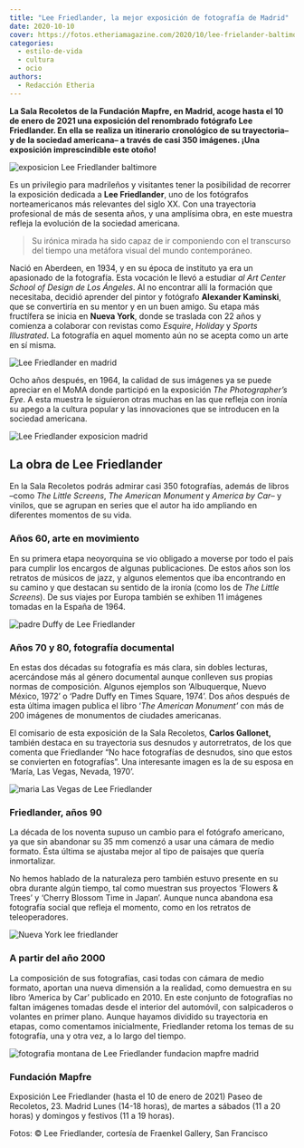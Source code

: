 ```yaml
---
title: "Lee Friedlander, la mejor exposición de fotografía de Madrid"
date: 2020-10-10
cover: https://fotos.etheriamagazine.com/2020/10/lee-frielander-baltimore-1968.jpg
categories: 
  - estilo-de-vida
  - cultura
  - ocio
authors: 
  - Redacción Etheria
---
```


**La Sala Recoletos de la Fundación Mapfre, en Madrid, acoge hasta el 10 de enero de 
2021 una exposición del renombrado fotógrafo Lee Friedlander. En ella se realiza un 
itinerario cronológico de su trayectoria– y de la sociedad americana– a través de casi 
350 imágenes. ¡Una exposición imprescindible este otoño!** 

![exposicion Lee Friedlander baltimore](https://fotos.etheriamagazine.com/2020/10/lee-frielander-baltimore-1968.jpg "Baltimore, 1968. © Lee Friedlander")

Es un privilegio para madrileños y visitantes tener la posibilidad de recorrer la 
exposición dedicada a **Lee Friedlander**, uno de los fotógrafos norteamericanos más 
relevantes del siglo XX. Con una trayectoria profesional de más de sesenta años, y una 
amplísima obra, en este muestra refleja la evolución de la sociedad americana. 

> Su irónica mirada ha sido capaz de ir componiendo con el transcurso del tiempo una 
> metáfora visual del mundo contemporáneo. 

Nació en Aberdeen, en 1934, y en su época de instituto ya era un apasionado de la 
fotografía. Esta vocación le llevó a estudiar _al Art Center School of Design de Los 
Ángeles_. Al no encontrar allí la formación que necesitaba, decidió aprender del pintor 
y fotógrafo **Alexander Kaminski**, que se convertiría en su mentor y en un buen amigo. 
Su etapa más fructífera se inicia en **Nueva York**, donde se traslada con 22 años y 
comienza a colaborar con revistas como _Esquire_, _Holiday_ y _Sports Illustrated_. La 
fotografía en aquel momento aún no se acepta como un arte en sí misma. 

![Lee Friedlander en madrid](https://fotos.etheriamagazine.com/2020/10/Lee-friedlander-fotografo-americano.jpg "Lee Friedlander Nashville, 1963. © Lee Friedlander")

Ocho años después, en 1964, la calidad de sus imágenes ya se puede apreciar en el MoMA 
donde participó en la exposición _The Photographer’s Eye_. A esta muestra le siguieron 
otras muchas en las que refleja con ironía su apego a la cultura popular y las 
innovaciones que se introducen en la sociedad americana. 

![Lee Friedlander exposicion madrid](https://fotos.etheriamagazine.com/2020/10/exposicion-lee-friendlander-madrid.jpg "Nueva York, 1963. © Lee Friedlander")

## La obra de Lee Friedlander

En la Sala Recoletos podrás admirar casi 350 fotografías, además de libros –como _The 
Little Screens_, _The American Monument_ y _America by Car–_ y vinilos, que se agrupan 
en series que el autor ha ido ampliando en diferentes momentos de su vida. 

### Años 60, arte en movimiento

En su primera etapa neoyorquina se vio obligado a moverse por todo el país para cumplir 
los encargos de algunas publicaciones. De estos años son los retratos de músicos de 
jazz, y algunos elementos que iba encontrando en su camino y que destacan su sentido de 
la ironía (como los de _The Little Screens_). De sus viajes por Europa también se 
exhiben 11 imágenes tomadas en la España de 1964. 

![padre Duffy de Lee Friedlander](https://fotos.etheriamagazine.com/2020/10/lee-friedlander-expo-mapfre.jpg "El padre Duffy, Times Square, Nueva York, 1974. © Lee Friedlander")

### Años 70 y 80, fotografía documental

En estas dos décadas su fotografía es más clara, sin dobles lecturas, acercándose más al 
género documental aunque conlleven sus propias normas de composición. Algunos ejemplos 
son ‘Albuquerque, Nuevo México, 1972’ o ‘Padre Duffy en Times Square, 1974’. Dos años 
después de esta última imagen publica el libro ‘_The American Monument’_ con más de 200 
imágenes de monumentos de ciudades americanas. 

El comisario de esta exposición de la Sala Recoletos, **Carlos Gallonet,** también 
destaca en su trayectoria sus desnudos y autorretratos, de los que comenta que 
Friedlander “No hace fotografías de desnudos, sino que estos se convierten en 
fotografías”. Una interesante imagen es la de su esposa en ‘María, Las Vegas, Nevada, 
1970’. 

![maria Las Vegas de Lee Friedlander](https://fotos.etheriamagazine.com/2020/10/lee-friedlander-desnudo.jpg "María, Las Vegas, Nevada, 1970. © Lee Friedlander")

### Friedlander, años 90

La década de los noventa supuso un cambio para el fotógrafo americano, ya que sin 
abandonar su 35 mm comenzó a usar una cámara de medio formato. Ésta última se ajustaba 
mejor al tipo de paisajes que quería inmortalizar. 

No hemos hablado de la naturaleza pero también estuvo presente en su obra durante algún 
tiempo, tal como muestran sus proyectos ‘Flowers & Trees’ y ‘Cherry Blossom Time in 
Japan’. Aunque nunca abandona esa fotografía social que refleja el momento, como en los 
retratos de teleoperadores. 

![Nueva York lee friedlander](https://fotos.etheriamagazine.com/2020/10/lee-friedlander-exposicion-mapfre-madrid.jpg "Nueva York, 2002. © Lee Friedlander")

### A partir del año 2000

La composición de sus fotografías, casi todas con cámara de medio formato, aportan una 
nueva dimensión a la realidad, como demuestra en su libro ‘America by Car’ publicado en 
2010. En este conjunto de fotografías no faltan imágenes tomadas desde el interior del 
automóvil, con salpicaderos o volantes en primer plano. Aunque hayamos dividido su 
trayectoria en etapas, como comentamos inicialmente, Friedlander retoma los temas de su 
fotografía, una y otra vez, a lo largo del tiempo. 

![fotografia montana de Lee Friedlander fundacion mapfre madrid](https://fotos.etheriamagazine.com/2020/10/lee-friedlander-fotos-coches.jpg "Montana, 2008. © Lee Friedlander")

### Fundación Mapfre

Exposición Lee Friedlander (hasta el 10 de enero de 2021) Paseo de Recoletos, 23. Madrid 
Lunes (14-18 horas), de martes a sábados (11 a 20 horas) y domingos y festivos (11 a 19 
horas). 

Fotos: © Lee Friedlander, cortesía de Fraenkel Gallery, San Francisco
